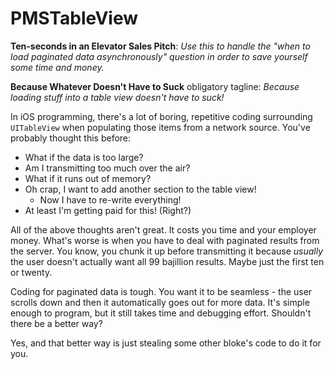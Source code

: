 # PMSTableView

**Ten-seconds in an Elevator Sales Pitch**: _Use this to handle the "when to load paginated data asynchronously" question in order to save yourself some time and money._

**Because Whatever Doesn't Have to Suck** obligatory tagline: _Because loading stuff into a table view doesn't have to suck!_

In iOS programming, there's a lot of boring, repetitive coding surrounding `UITableView` when populating those items from a network source. You've probably thought this before:

- What if the data is too large?
- Am I transmitting too much over the air?
- What if it runs out of memory?
- Oh crap, I want to add another section to the table view!
  - Now I have to re-write everything!
- At least I'm getting paid for this! (Right?)

All of the above thoughts aren't great. It costs you time and your employer money. What's worse is when you have to deal with paginated results from the server. You know, you chunk it up before transmitting it because *usually* the user doesn't actually want all 99 bajillion results. Maybe just the first ten or twenty.

Coding for paginated data is tough. You want it to be seamless - the user scrolls down and then it automatically goes out for more data. It's simple enough to program, but it still takes time and debugging effort. Shouldn't there be a better way?

Yes, and that better way is just stealing some other bloke's code to do it for you.
